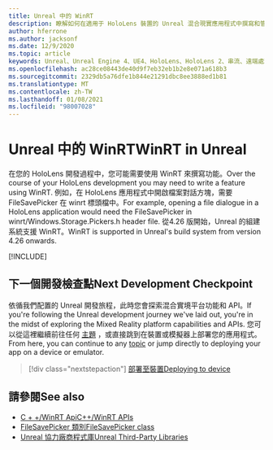 ```yaml
---
title: Unreal 中的 WinRT
description: 瞭解如何在適用于 HoloLens 裝置的 Unreal 混合現實應用程式中撰寫和管理自訂 WinRT 功能。
author: hferrone
ms.author: jacksonf
ms.date: 12/9/2020
ms.topic: article
keywords: Unreal、Unreal Engine 4、UE4、HoloLens、HoloLens 2、串流、遠端處理、混合現實、開發、入門、功能、新專案、模擬器、檔、指南、功能、全像投影、遊戲開發、混合現實耳機、windows 混合現實耳機、虛擬實境耳機、WinRT、DLL
ms.openlocfilehash: ac28ce08443de40d9f7eb32eb1b2e8e071a618b3
ms.sourcegitcommit: 2329db5a76dfe1b844e21291dbc8ee3888ed1b81
ms.translationtype: MT
ms.contentlocale: zh-TW
ms.lasthandoff: 01/08/2021
ms.locfileid: "98007028"
---
```

# <a name="winrt-in-unreal"></a><span data-ttu-id="3e42b-104">Unreal 中的 WinRT</span><span class="sxs-lookup"><span data-stu-id="3e42b-104">WinRT in Unreal</span></span>

<span data-ttu-id="3e42b-105">在您的 HoloLens 開發過程中，您可能需要使用 WinRT 來撰寫功能。</span><span class="sxs-lookup"><span data-stu-id="3e42b-105">Over the course of your HoloLens development you may need to write a feature using WinRT.</span></span> <span data-ttu-id="3e42b-106">例如，在 HoloLens 應用程式中開啟檔案對話方塊，需要 FileSavePicker 在 winrt 標頭檔中。</span><span class="sxs-lookup"><span data-stu-id="3e42b-106">For example, opening a file dialogue in a HoloLens application would need the FileSavePicker in winrt/Windows.Storage.Pickers.h header file.</span></span> <span data-ttu-id="3e42b-107">從4.26 版開始，Unreal 的組建系統支援 WinRT。</span><span class="sxs-lookup"><span data-stu-id="3e42b-107">WinRT is supported in Unreal's build system from version 4.26 onwards.</span></span>

[!INCLUDE[](includes/tabs-winRT.md)]

## <a name="next-development-checkpoint"></a><span data-ttu-id="3e42b-108">下一個開發檢查點</span><span class="sxs-lookup"><span data-stu-id="3e42b-108">Next Development Checkpoint</span></span>

<span data-ttu-id="3e42b-109">依循我們配置的 Unreal 開發旅程，此時您會探索混合實境平台功能和 API。</span><span class="sxs-lookup"><span data-stu-id="3e42b-109">If you're following the Unreal development journey we've laid out, you're in the midst of exploring the Mixed Reality platform capabilities and APIs.</span></span> <span data-ttu-id="3e42b-110">您可以從這裡繼續前往任何 [主題](unreal-development-overview.md#3-platform-capabilities-and-apis) ，或直接跳到在裝置或模擬器上部署您的應用程式。</span><span class="sxs-lookup"><span data-stu-id="3e42b-110">From here, you can continue to any [topic](unreal-development-overview.md#3-platform-capabilities-and-apis) or jump directly to deploying your app on a device or emulator.</span></span>

> [!div class="nextstepaction"]
> [<span data-ttu-id="3e42b-111">部署至裝置</span><span class="sxs-lookup"><span data-stu-id="3e42b-111">Deploying to device</span></span>](unreal-deploying.md)

## <a name="see-also"></a><span data-ttu-id="3e42b-112">請參閱</span><span class="sxs-lookup"><span data-stu-id="3e42b-112">See also</span></span>

* [<span data-ttu-id="3e42b-113">C + +/WinRT Api</span><span class="sxs-lookup"><span data-stu-id="3e42b-113">C++/WinRT APIs</span></span>](https://docs.microsoft.com/windows/uwp/cpp-and-winrt-apis/)
* [<span data-ttu-id="3e42b-114">FileSavePicker 類別</span><span class="sxs-lookup"><span data-stu-id="3e42b-114">FileSavePicker class</span></span>](https://docs.microsoft.com/uwp/api/Windows.Storage.Pickers.FileSavePicker) 
* [<span data-ttu-id="3e42b-115">Unreal 協力廠商程式庫</span><span class="sxs-lookup"><span data-stu-id="3e42b-115">Unreal Third-Party Libraries</span></span>](https://docs.unrealengine.com/Programming/BuildTools/UnrealBuildTool/ThirdPartyLibraries/index.html) 
